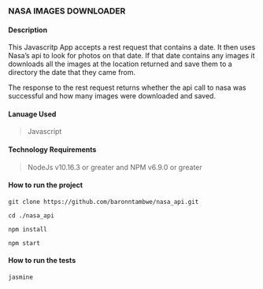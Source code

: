 ### NASA IMAGES DOWNLOADER

#### Description

This Javascritp App accepts a rest request that contains a date. It then uses Nasa’s api to look for photos on that date. If that date contains any images it downloads all the images at the location returned and save them to a directory the date that they came from. 

The response to the rest request returns whether the api call to nasa was successful and how many images were downloaded and saved.

#### Lanuage Used

> Javascript

#### Technology Requirements

> NodeJs v10.16.3 or greater and 
> NPM v6.9.0 or greater


#### How to run the project

`git clone https://github.com/baronntambwe/nasa_api.git`

`cd ./nasa_api`

`npm install`

`npm start`

#### How to run the tests

`jasmine`



